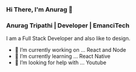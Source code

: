 ### Hi There, I'm Anurag  👋

### Anurag Tripathi   |   Developer   |   EmanciTech

I am a Full Stack Developer and also like to design.

- 🔭 I’m currently working on ... React and Node
- 🌱 I’m currently learning ... React Native
- 🤔 I’m looking for help with ... Youtube
